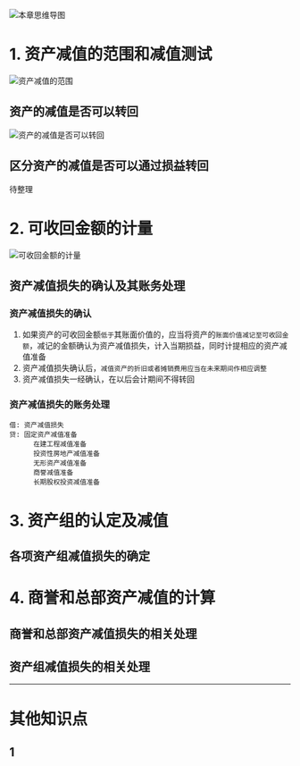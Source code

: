 
![][image-1]

# 1. 资产减值的范围和减值测试
![][image-2]
## 资产的减值是否可以转回
![][image-3]

## 区分资产的减值是否可以通过损益转回
待整理

# 2. 可收回金额的计量
![][image-4]

## 资产减值损失的确认及其账务处理
### 资产减值损失的确认
1. 如果资产的可收回金额`低于`其账面价值的，应当将资产的`账面价值减记至可收回金额`，减记的金额确认为资产减值损失，计入当期损益，同时计提相应的资产减值准备
2. 资产减值损失确认后，`减值资产的折旧或者摊销费用应当在未来期间作相应调整`
3. 资产减值损失一经确认，在以后会计期间不得转回

### 资产减值损失的账务处理
	借: 资产减值损失
	贷: 固定资产减值准备
	      在建工程减值准备
	      投资性房地产减值准备
	      无形资产减值准备
	      商誉减值准备
	      长期股权投资减值准备

# 3. 资产组的认定及减值
## 各项资产组减值损失的确定


# 4. 商誉和总部资产减值的计算
## 商誉和总部资产减值损失的相关处理

## 资产组减值损失的相关处理


---- 
# 其他知识点
## 1

[image-1]:	https://ws1.sinaimg.cn/large/006tKfTcgy1fqqe0zv4fzj30mq087go5.jpg "本章思维导图"
[image-2]:	https://ws2.sinaimg.cn/large/006tKfTcgy1fqqa5setrlj31kw0j716u.jpg "资产减值的范围"
[image-3]:	https://ws4.sinaimg.cn/large/006tKfTcgy1fqqd1pok0dj31kw0pqaiv.jpg "资产的减值是否可以转回"
[image-4]:	https://ws2.sinaimg.cn/large/006tKfTcgy1fqqa73dip7j31kw0nsu0x.jpg "可收回金额的计量"